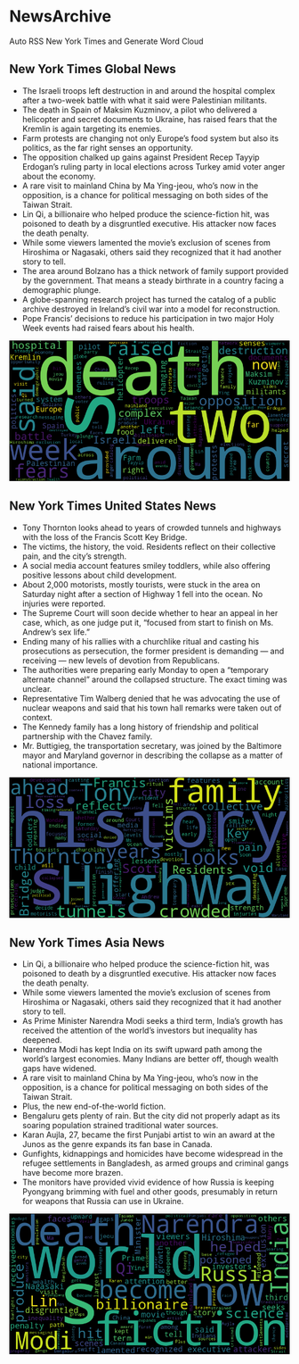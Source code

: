 # NewsArchive
Auto RSS New York Times and Generate Word Cloud

## New York Times Global News
* The Israeli troops left destruction in and around the hospital complex after a two-week battle with what it said were Palestinian militants.
* The death in Spain of Maksim Kuzminov, a pilot who delivered a helicopter and secret documents to Ukraine, has raised fears that the Kremlin is again targeting its enemies.
* Farm protests are changing not only Europe’s food system but also its politics, as the far right senses an opportunity.
* The opposition chalked up gains against President Recep Tayyip Erdogan’s ruling party in local elections across Turkey amid voter anger about the economy.
* A rare visit to mainland China by Ma Ying-jeou, who’s now in the opposition, is a chance for political messaging on both sides of the Taiwan Strait.
* Lin Qi, a billionaire who helped produce the science-fiction hit, was poisoned to death by a disgruntled executive. His attacker now faces the death penalty.
* While some viewers lamented the movie’s exclusion of scenes from Hiroshima or Nagasaki, others said they recognized that it had another story to tell.
* The area around Bolzano has a thick network of family support provided by the government. That means a steady birthrate in a country facing a demographic plunge.
* A globe-spanning research project has turned the catalog of a public archive destroyed in Ireland’s civil war into a model for reconstruction.
* Pope Francis’ decisions to reduce his participation in two major Holy Week events had raised fears about his health.

![Global](./global.png)
## New York Times United States News
* Tony Thornton looks ahead to years of crowded tunnels and highways with the loss of the Francis Scott Key Bridge.
* The victims, the history, the void. Residents reflect on their collective pain, and the city’s strength.
* A social media account features smiley toddlers, while also offering positive lessons about child development.
* About 2,000 motorists, mostly tourists, were stuck in the area on Saturday night after a section of Highway 1 fell into the ocean. No injuries were reported.
* The Supreme Court will soon decide whether to hear an appeal in her case, which, as one judge put it, “focused from start to finish on Ms. Andrew’s sex life.”
* Ending many of his rallies with a churchlike ritual and casting his prosecutions as persecution, the former president is demanding — and receiving — new levels of devotion from Republicans.
* The authorities were preparing early Monday to open a “temporary alternate channel” around the collapsed structure. The exact timing was unclear.
* Representative Tim Walberg denied that he was advocating the use of nuclear weapons and said that his town hall remarks were taken out of context.
* The Kennedy family has a long history of friendship and political partnership with the Chavez family.
* Mr. Buttigieg, the transportation secretary, was joined by the Baltimore mayor and Maryland governor in describing the collapse as a matter of national importance.

![US](./usnews.png)
## New York Times Asia News
* Lin Qi, a billionaire who helped produce the science-fiction hit, was poisoned to death by a disgruntled executive. His attacker now faces the death penalty.
* While some viewers lamented the movie’s exclusion of scenes from Hiroshima or Nagasaki, others said they recognized that it had another story to tell.
* As Prime Minister Narendra Modi seeks a third term, India’s growth has received the attention of the world’s investors but inequality has deepened.
* Narendra Modi has kept India on its swift upward path among the world’s largest economies. Many Indians are better off, though wealth gaps have widened.
* A rare visit to mainland China by Ma Ying-jeou, who’s now in the opposition, is a chance for political messaging on both sides of the Taiwan Strait.
* Plus, the new end-of-the-world fiction.
* Bengaluru gets plenty of rain. But the city did not properly adapt as its soaring population strained traditional water sources.
* Karan Aujla, 27, became the first Punjabi artist to win an award at the Junos as the genre expands its fan base in Canada.
* Gunfights, kidnappings and homicides have become widespread in the refugee settlements in Bangladesh, as armed groups and criminal gangs have become more brazen.
* The monitors have provided vivid evidence of how Russia is keeping Pyongyang brimming with fuel and other goods, presumably in return for weapons that Russia can use in Ukraine.

![Asian](./asian.png)

